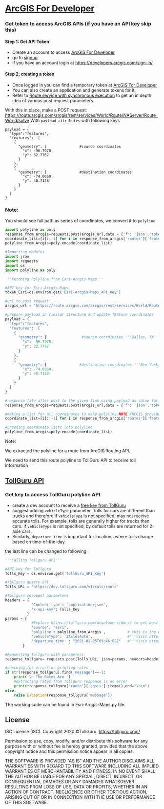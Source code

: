 # [ArcGIS For Developer](https://developers.arcgis.com)

### Get token to access ArcGIS APIs (if you have an API key skip this)
#### Step 1: Get API Token
* Create an account to access [ArcGIS For Developer](https://developers.arcgis.com/dashboard)
* go to [signup](https://developers.arcgis.com/sign-up/)
* if you have an account login at https://developers.arcgis.com/sign-in/

#### Step 2: creating a token
* Once logged in you can find a temporary token at [ArcGIS For Developer](https://developers.arcgis.com/dashboard)
* You can also create an application and generate tokens for it.
* Refer to [Route service with synchronous execution](https://developers.arcgis.com/rest/network/api-reference/route-synchronous-service.htm) to get an in depth idea of various post request 
  parameters.

With this in place, make a POST request: https://route.arcgis.com/arcgis/rest/services/World/Route/NAServer/Route_World/solve
With `payload attributes` with following keys

```
payload = {
  "type":"features",
  "features":  [
    {
      "geometry": {               #source coordinates
        "x": -96.7970,
        "y": 32.7767
      }
    },
    {
      "geometry": {               #destination coordinates
        "x": -74.0060, 
        "y": 40.7128
      }
    }
  ]
}
```

### Note:
You should see full path as series of coordinates, we convert it to
`polyline`

```python
import polyline as poly
response_from_arcgis=requests.post(arcgis_url,data = {'f': 'json','token': token_Esri,'stops':json.dumps(payload)}).json()
coordinate_list=[i[::-1] for i in response_from_arcgis['routes']['features'][0]['geometry']['paths'][0]]
polyline_from_Arcgis=poly.encode(coordinate_list)
```

```python
#Importing modules
import json
import requests
import os
import polyline as poly

'''Fetching Polyline from Esri-Arcgis-Maps'''

#API key for Esri-Arcgis-Maps
token_Esri=os.environ.get('Esri-Arcgis-Maps_API_Key')

#url to post request
arcgis_url = "https://route.arcgis.com/arcgis/rest/services/World/Route/NAServer/Route_World/solve"

#prepare payload in similar structure and update feature coordinates 
payload = {
  "type":"features",
  "features":  [
    {
      "geometry": {                #source coordinates '''Dallas, TX'''
        "x": -96.7970,
        "y": 32.7767
      }
    },
    {
      "geometry": {               #destination coordinates '''New York, NY'''
        "x": -74.0060, 
        "y": 40.7128
      }
    }
  ]
}

#response file after post to the given link using payload as value for stop and providing other parameters
response_from_arcgis=requests.post(arcgis_url,data = {'f': 'json','token': token_Esri,'stops':json.dumps(payload)}).json()

#making a list for all coordinates to make polyline NOTE ARCGIS provides lon-lat pairs but we need lat-lon pairs
coordinate_list=[i[::-1] for i in response_from_arcgis['routes']['features'][0]['geometry']['paths'][0]]

#Encoding coordinate lists into polyline
polyline_from_Arcgis=poly.encode(coordinate_list)
```

Note:

We extracted the polyline for a route from ArcGIS Routing API.

We need to send this route polyline to TollGuru API to receive toll information

## [TollGuru API](https://tollguru.com/developers/docs/)

### Get key to access TollGuru polyline API
* create a dev account to receive a [free key from TollGuru](https://tollguru.com/developers/get-api-key)
* suggest adding `vehicleType` parameter. Tolls for cars are different than trucks and therefore if `vehicleType` is not specified, may not receive accurate tolls. For example, tolls are generally higher for trucks than cars. If `vehicleType` is not specified, by default tolls are returned for 2-axle cars. 
* Similarly, `departure_time` is important for locations where tolls change based on time-of-the-day.

the last line can be changed to following

```python
'''Calling Tollguru API'''

#API key for Tollguru
Tolls_Key = os.environ.get('TollGuru_API_Key')

#Tollguru querry url
Tolls_URL = 'https://dev.tollguru.com/v1/calc/route'

#Tollguru resquest parameters
headers = {
            'Content-type': 'application/json',
            'x-api-key': Tolls_Key
          }
params = {
            #Explore https://tollguru.com/developers/docs/ to get best of all the parameter that tollguru has to offer 
            'source': "esri",
            'polyline': polyline_from_Arcgis ,          # this is the encoded polyline that we made     
            'vehicleType': '2AxlesAuto',                #'''Visit https://tollguru.com/developers/docs/#vehicle-types to know more options'''
            'departure_time' : "2021-01-05T09:46:08Z"   #'''Visit https://en.wikipedia.org/wiki/Unix_time to know the time format'''
        }

#Requesting Tollguru with parameters
response_tollguru= requests.post(Tolls_URL, json=params, headers=headers).json()

#checking for errors or printing rates
if str(response_tollguru).find('message')==-1:
    print('\n The Rates Are ')
    #extracting rates from Tollguru response is no error
    print(*response_tollguru['route']['costs'].items(),end="\n\n")
else:
    raise Exception(response_tollguru['message'])
```

The working code can be found in Esri-Arcgis-Maps.py file.

## License
ISC License (ISC). Copyright 2020 &copy;TollGuru. https://tollguru.com/

Permission to use, copy, modify, and/or distribute this software for any purpose with or without fee is hereby granted, provided that the above copyright notice and this permission notice appear in all copies.

THE SOFTWARE IS PROVIDED "AS IS" AND THE AUTHOR DISCLAIMS ALL WARRANTIES WITH REGARD TO THIS SOFTWARE INCLUDING ALL IMPLIED WARRANTIES OF MERCHANTABILITY AND FITNESS. IN NO EVENT SHALL THE AUTHOR BE LIABLE FOR ANY SPECIAL, DIRECT, INDIRECT, OR CONSEQUENTIAL DAMAGES OR ANY DAMAGES WHATSOEVER RESULTING FROM LOSS OF USE, DATA OR PROFITS, WHETHER IN AN ACTION OF CONTRACT, NEGLIGENCE OR OTHER TORTIOUS ACTION, ARISING OUT OF OR IN CONNECTION WITH THE USE OR PERFORMANCE OF THIS SOFTWARE.
